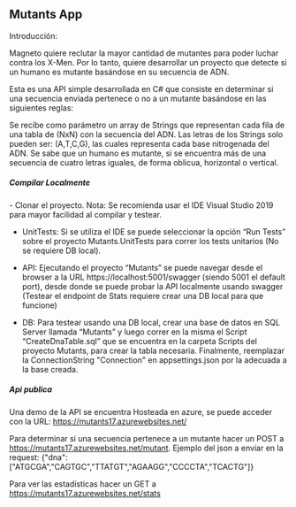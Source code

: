 <h2><b>Mutants App</b></h3>

Introducción:

Magneto quiere reclutar la mayor cantidad de mutantes para poder luchar
contra los X-Men.
Por lo tanto, quiere desarrollar un proyecto que detecte si un humano es mutante basándose en su secuencia de ADN. 

Esta es una API simple desarrollada en C# que consiste en determinar si una secuencia enviada pertenece o no a un mutante basándose en las siguientes reglas:

Se recibe como parámetro un array de Strings que representan cada fila de una tabla de (NxN) con la secuencia del ADN. Las letras de los Strings solo pueden ser: (A,T,C,G), las
cuales representa cada base nitrogenada del ADN.
Se sabe que un humano es mutante, si se encuentra más de una secuencia de cuatro letras iguales, de forma oblicua, horizontal o vertical.

<h5><b>Compilar Localmente</b></h5>
- Clonar el proyecto.
Nota: Se recomienda usar el IDE Visual Studio 2019 para mayor facilidad al compilar y testear.

- UnitTests: Si se utiliza el IDE se puede seleccionar la opción “Run Tests” sobre el proyecto Mutants.UnitTests para correr los tests unitarios (No se requiere DB local).

- API: Ejecutando el proyecto “Mutants” se puede navegar desde el browser a la URL https://localhost:5001/swagger (siendo 5001 el default port), desde donde se puede probar la API localmente usando swagger (Testear el endpoint de Stats requiere crear una DB local para que funcione)

- DB: Para testear usando una DB local, crear una base de datos en SQL Server llamada “Mutants” y luego correr en la misma el Script “CreateDnaTable.sql” que se encuentra en la carpeta Scripts del proyecto Mutants, para crear la tabla necesaria. Finalmente, reemplazar la ConnectionString "Connection" en appsettings.json por la adecuada a la base creada.

<h5><b>Api publica</b></h3>

Una demo de la API se encuentra Hosteada en azure, se puede acceder con la URL: https://mutants17.azurewebsites.net/


Para determinar si una secuencia pertenece a un mutante hacer un POST a https://mutants17.azurewebsites.net/mutant. 
Ejemplo del json a enviar en la request:
{"dna":["ATGCGA","CAGTGC","TTATGT","AGAAGG","CCCCTA","TCACTG"]}

Para ver las estadísticas hacer un GET a https://mutants17.azurewebsites.net/stats
